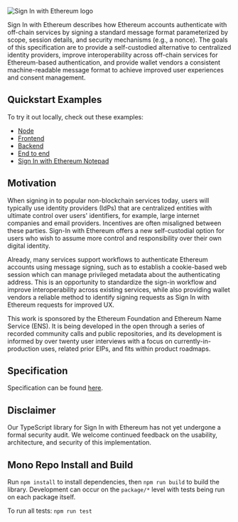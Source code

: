 ![Sign In with Ethereum logo](https://login.xyz/favicon.png 'Sign In with Ethereum logo')

Sign In with Ethereum describes how Ethereum accounts authenticate with
off-chain services by signing a standard message format parameterized by scope,
session details, and security mechanisms (e.g., a nonce). The goals of this
specification are to provide a self-custodied alternative to centralized
identity providers, improve interoperability across off-chain services for
Ethereum-based authentication, and provide wallet vendors a consistent
machine-readable message format to achieve improved user experiences and
consent management.

## Quickstart Examples

To try it out locally, check out these examples:

-   [Node](https://github.com/spruceid/siwe-quickstart/tree/main/00_print)
-   [Frontend](https://github.com/spruceid/siwe-quickstart/tree/main/01_frontend)
-   [Backend](https://github.com/spruceid/siwe-quickstart/tree/main/02_backend)
-   [End to end](https://github.com/spruceid/siwe-quickstart/tree/main/03_complete_app)
-   [Sign In with Ethereum Notepad](https://github.com/spruceid/siwe-notepad)

## Motivation

When signing in to popular non-blockchain services today, users will typically
use identity providers (IdPs) that are centralized entities with ultimate
control over users' identifiers, for example, large internet companies and email
providers. Incentives are often misaligned between these parties. Sign-In with
Ethereum offers a new self-custodial option for users who wish to assume more
control and responsibility over their own digital identity.

Already, many services support workflows to authenticate Ethereum accounts using
message signing, such as to establish a cookie-based web session which can
manage privileged metadata about the authenticating address. This is an
opportunity to standardize the sign-in workflow and improve interoperability
across existing services, while also providing wallet vendors a reliable method
to identify signing requests as Sign In with Ethereum requests for improved UX.

This work is sponsored by the Ethereum Foundation and Ethereum Name Service
(ENS). It is being developed in the open through a series of recorded community
calls and public repositories, and its development is informed by over twenty
user interviews with a focus on currently-in-production uses, related prior
EIPs, and fits within product roadmaps.

## Specification

Specification can be found [here](https://eips.ethereum.org/EIPS/eip-4361).

## Disclaimer

Our TypeScript library for Sign In with Ethereum has not yet undergone a formal security
audit. We welcome continued feedback on the usability, architecture, and security
of this implementation.

## Mono Repo Install and Build

Run `npm install` to install dependencies, then `npm run build` to build the library.
Development can occur on the `package/*` level with tests being run on each package itself.

To run all tests: `npm run test`
